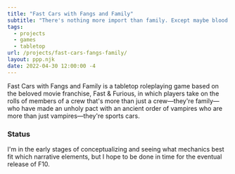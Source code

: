 ```yaml
---
title: "Fast Cars with Fangs and Family"
subtitle: "There's nothing more import than family. Except maybe blood."
tags:
  - projects
  - games
  - tabletop
url: /projects/fast-cars-fangs-family/
layout: ppp.njk
date: 2022-04-30 12:00:00 -4
---
```


Fast Cars with Fangs and Family is a tabletop roleplaying game based on the beloved movie franchise, Fast & Furious, in which players take on the rolls of members of a crew that's more than just a crew—they're family—who have made an unholy pact with an ancient order of vampires who are more than just vampires—they're sports cars.

### Status

I'm in the early stages of conceptualizing and seeing what mechanics best fit which narrative elements, but I hope to be done in time for the eventual release of F10.

